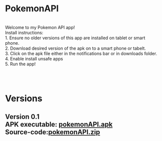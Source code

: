 # PokemonAPI

<br/>Welcome to my Pokemon API app!
<br/>Install instructions:
    <br/>1. Ensure no older versions of this app are installed on tablet or smart phone.
    <br/>2. Download desired version of the apk on to a smart phone or tabelt.
    <br/>3. Click on the apk file either in the notifications bar or in downloads folder.
    <br/>4. Enable install unsafe apps
    <br/>5. Run the app!
    
<br/><br/><h1>Versions
    <br/> <h2>Version 0.1
    <br/> APK executable: [pokemonAPI.apk](https://github.com/jurdunnn/PokemonAPI/releases/download/0.1/pokemonAPI.apk)
    <br/> Source-code:[pokemonAPI.zip](https://github.com/jurdunnn/PokemonAPI/archive/0.1.zip)
